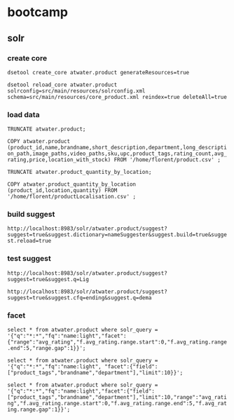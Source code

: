 # bootcamp

## solr

### create core

`dsetool create_core atwater.product generateResources=true`

`dsetool reload_core atwater.product solrconfig=src/main/resources/solrconfig.xml schema=src/main/resources/core_product.xml reindex=true deleteAll=true`


### load data
`TRUNCATE atwater.product;`

`COPY atwater.product (product_id,name,brandname,short_description,department,long_description_path,image_paths,video_paths,sku,upc,product_tags,rating_count,avg_rating,price,location_with_stock) FROM '/home/florent/product.csv' ;`

`TRUNCATE atwater.product_quantity_by_location;`

`COPY atwater.product_quantity_by_location (product_id,location,quantity) FROM '/home/florent/productLocalisation.csv' ;`

### build suggest

`http://localhost:8983/solr/atwater.product/suggest?suggest=true&suggest.dictionary=nameSuggester&suggest.build=true&suggest.reload=true`

### test suggest

`http://localhost:8983/solr/atwater.product/suggest?suggest=true&suggest.q=Lig`

`http://localhost:8983/solr/atwater.product/suggest?suggest=true&suggest.cfq=ending&suggest.q=dema`

### facet

`select * from atwater.product where solr_query = '{"q":"*:*","fq":"name:light","facet":{"range":"avg_rating","f.avg_rating.range.start":0,"f.avg_rating.range.end":5,"range.gap":1}}';`

`select * from atwater.product where solr_query = '{"q":"*:*","fq":"name:light", "facet":{"field":["product_tags","brandname","department"],"limit":10}}';`

`select * from atwater.product where solr_query = '{"q":"*:*","fq":"name:light","facet":{"field":["product_tags","brandname","department"],"limit":10,"range":"avg_rating","f.avg_rating.range.start":0,"f.avg_rating.range.end":5,"f.avg_rating.range.gap":1}}';`


